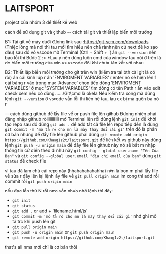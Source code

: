# LAITSPORT
project của nhóm 3 để thiết kế web

cách để sử dụng git và github 
-- cách tải git và thiết lập biến môi trường

B1: Tải git về máy dưới đường link sau :https://git-scm.com/downloads
    (Thiệc lòng mà nói thì tau mới tìm hiểu nên chả rành nên cứ next đê ko sao đâu) 
    sau đó vô vscode mở Terminal (Ctrl + Shift + `) ấn ``git --version`` nến báo lỗi thì Bước 2 :<
    *Lưu ý nên dùng luôn cmd của window tau nói ở trên là do biến môi trường của win vs vscode đôi khi chưa liên kết với nhau

B2: Thiết lập biến môi trường cho git trên win (kiểm tra tại bth cài git là có ròi)
    ấn cái kính lúp r ấn 'ENVIROMENT VARIABLES' r enter nó sẽ hiện lên 1 cái bảng r vào trong mục 'Advance' chọn tiếp dòng 'ENVIROMENT VARIABLES'
    ở mục 'SYSTEM VARIABLES' tìm dòng có tên Path r ấn vào edit check xem nếu có dùng ..\....\Git\cmd là okela
    Nếu kiểm tra xong mà dùng lệnh ``git --version`` ở vscode vẫn lỗi thì liên hệ tau, tau cx bị mà quên bà nó r 


-- cách dùng github để lấy file về or push file lên github 
Đương nhiên phải đăng nhập github ròiiiiiiiiiiii
mở Terminal lên rồi dùng lệnh ``git init`` để khởi tạo repo 
sau đó dùng ``git add .`` để add tất cả file lên repo 
tiếp đến là dùng ``git commit -m 'mô tả rõ cho mn là mày thay đổi cái gì'``
trên đó là phần cơ bản nhưng để đẩy file lên github phải dùng ``git remote add origin https://github.com/Khang1z2t/laitsport.git`` để liên kết vs github này 
dùng lệnh ``git push -u origin main`` để đẩy file lên github này 
nó sẽ bắt m nhập thông tin cứ điền theo đi như này ``git config --global user.name "Tên Của Bạn"`` và ``git config --global user.email "địa chỉ email của bạn"``
dùng ``git status`` để check file 


vì tau đã làm chủ cái repo này (hhahahahahahha) nên là bọn m phải lấy file về sửa r đẩy lên lại
lệnh lấy file về ``git pull origin main``
lm xong thì add rồi commit rồi ``git push origin main``


nếu đọc lần thứ N rồi nma vẫn chưa nhớ lệnh thì đây:
- ``git init``  
- ``git status``
- ``git add .`` or add + 'filename.html/js'
- ``git commit -m 'mô tả rõ cho mn là mày thay đổi cái gì'`` nhớ ghi mô tả trc khi push lên git 
- ``git pull origin main``
- ``git push -u origin main`` or ``git push origin main``
- ``git remote add origin https://github.com/Khang1z2t/laitsport.git``

that's all nma mới chỉ là cơ bản thôi 
